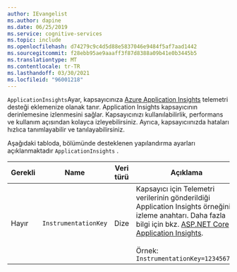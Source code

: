 ```yaml
---
author: IEvangelist
ms.author: dapine
ms.date: 06/25/2019
ms.service: cognitive-services
ms.topic: include
ms.openlocfilehash: d74279c9c4d5d88e5837046e9484f5af7aad1442
ms.sourcegitcommit: f28ebb95ae9aaaff3f87d8388a09b41e0b3445b5
ms.translationtype: MT
ms.contentlocale: tr-TR
ms.lasthandoff: 03/30/2021
ms.locfileid: "96001218"
---
```

`ApplicationInsights`Ayar, kapsayıcınıza [Azure Application Insights](/azure/application-insights) telemetri desteği eklemenize olanak tanır. Application Insights kapsayıcının derinlemesine izlenmesini sağlar. Kapsayıcınızı kullanılabilirlik, performans ve kullanım açısından kolayca izleyebilirsiniz. Ayrıca, kapsayıcıınızda hataları hızlıca tanımlayabilir ve tanılayabilirsiniz.

Aşağıdaki tabloda, bölümünde desteklenen yapılandırma ayarları açıklanmaktadır `ApplicationInsights` .

|Gerekli| Name | Veri türü | Açıklama |
|--|------|-----------|-------------|
|Hayır| `InstrumentationKey` | Dize | Kapsayıcı için Telemetri verilerinin gönderildiği Application Insights örneğinin izleme anahtarı. Daha fazla bilgi için bkz. [ASP.NET Core Application Insights](../articles/azure-monitor/app/asp-net-core.md). <br><br>Örnek:<br>`InstrumentationKey=123456789`|